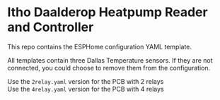 # Itho Daalderop Heatpump Reader and Controller
This repo contains the ESPHome configuration YAML template.

All templates contain three Dallas Temperature sensors. If they are not connected, you could choose to remove them from the configuration.

Use the `2relay.yaml` version for the PCB with 2 relays  
Use the `4relay.yaml` version for the PCB with 4 relays